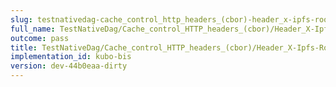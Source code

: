 ```yaml
---
slug: testnativedag-cache_control_http_headers_(cbor)-header_x-ipfs-roots
full_name: TestNativeDag/Cache_control_HTTP_headers_(cbor)/Header_X-Ipfs-Roots
outcome: pass
title: TestNativeDag/Cache_control_HTTP_headers_(cbor)/Header_X-Ipfs-Roots
implementation_id: kubo-bis
version: dev-44b0eaa-dirty
---
```


